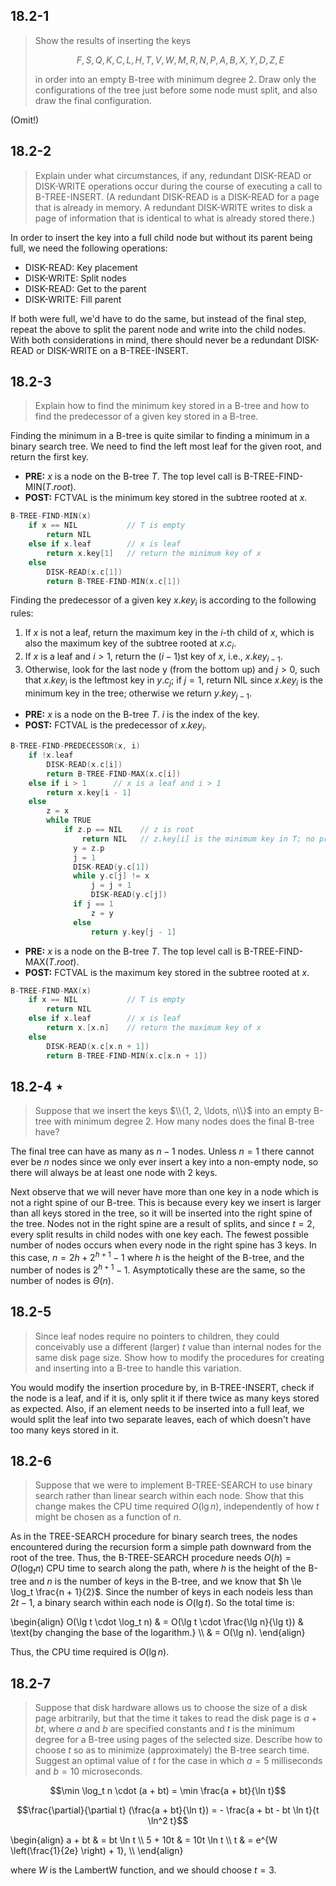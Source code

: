 ## 18.2-1

> Show the results of inserting the keys 
>
> $$F, S, Q, K, C, L, H, T, V, W, M, R, N, P, A, B, X, Y, D, Z, E$$
>
> in order into an empty B-tree with minimum degree $2$. Draw only the configurations of the tree just before some node must split, and also draw the final configuration.

(Omit!)

## 18.2-2

> Explain under what circumstances, if any, redundant $\text{DISK-READ}$ or $\text{DISK-WRITE}$ operations occur during the course of executing a call to $\text{B-TREE-INSERT}$. (A redundant $\text{DISK-READ}$ is a $\text{DISK-READ}$ for a page that is already in memory. A redundant $\text{DISK-WRITE}$ writes to disk a page of information that is identical to what is already stored there.)

In order to insert the key into a full child node but without its parent being full, we need the  following operations:

- $\text{DISK-READ}$: Key placement
- $\text{DISK-WRITE}$: Split nodes
- $\text{DISK-READ}$: Get to the parent
- $\text{DISK-WRITE}$: Fill parent

If both were full, we'd have to do the same, but instead of the final step, repeat the above to split the parent node and write into the child nodes. With both considerations in mind, there should never be a redundant $\text{DISK-READ}$ or $\text{DISK-WRITE}$ on a $\text{B-TREE-INSERT}$.

## 18.2-3

> Explain how to find the minimum key stored in a B-tree and how to find the predecessor of a given key stored in a B-tree.

Finding the minimum in a B-tree is quite similar to finding a minimum in a binary search tree. We need to find the left most leaf for the given root, and return the first key.


- **PRE:** $x$ is a node on the B-tree $T$. The top level call is $\text{B-TREE-FIND-MIN}(T.root)$.
- **POST:** $\text{FCTVAL}$ is the minimum key stored in the subtree rooted at $x$.

```cpp
B-TREE-FIND-MIN(x)
    if x == NIL           // T is empty
        return NIL
    else if x.leaf        // x is leaf
        return x.key[1]   // return the minimum key of x
    else
        DISK-READ(x.c[1])
        return B-TREE-FIND-MIN(x.c[1])
```

Finding the predecessor of a given key $x.key_i$ is according to the following rules:

1. If $x$ is not a leaf, return the maximum key in the $i$-th child of $x$, which is also the maximum key of the subtree rooted
at $x.c_i$.
2. If $x$ is a leaf and $i > 1$, return the $(i - 1)$st key of $x$, i.e., $x.key_{i - 1}$.
3. Otherwise, look for the last node y (from the bottom up) and $j > 0$, such that $x.key_i$ is the leftmost key in $y.c_j$; if $j = 1$, return $\text{NIL}$ since $x.key_i$ is the minimum key in the tree; otherwise we return $y.key_{j - 1}$. 

- **PRE:** $x$ is a node on the B-tree $T$. $i$ is the index of the key.
- **POST:** $\text{FCTVAL}$ is the predecessor of $x.key_i$.

```cpp
B-TREE-FIND-PREDECESSOR(x, i)
    if !x.leaf
        DISK-READ(x.c[i])
        return B-TREE-FIND-MAX(x.c[i])
    else if i > 1      // x is a leaf and i > 1
        return x.key[i - 1]
    else
        z = x
        while TRUE
            if z.p == NIL    // z is root
                return NIL   // z.key[i] is the minimum key in T; no predecessor
              y = z.p
              j = 1
              DISK-READ(y.c[1])
              while y.c[j] != x
                  j = j + 1
                  DISK-READ(y.c[j])
              if j == 1
                  z = y
              else
                  return y.key[j - 1]
```

- **PRE:** $x$ is a node on the B-tree $T$. The top level call is $\text{B-TREE-FIND-MAX}(T.root)$.
- **POST:** $\text{FCTVAL}$ is the maximum key stored in the subtree rooted at $x$.

```cpp
B-TREE-FIND-MAX(x)
    if x == NIL           // T is empty
        return NIL
    else if x.leaf        // x is leaf
        return x.[x.n]    // return the maximum key of x
    else
        DISK-READ(x.c[x.n + 1])
        return B-TREE-FIND-MIN(x.c[x.n + 1])
```

## 18.2-4 $\star$

> Suppose that we insert the keys $\\{1, 2, \ldots, n\\}$ into an empty B-tree with minimum degree 2. How many nodes does the final B-tree have?

The final tree can have as many as $n - 1$ nodes. Unless $n = 1$ there cannot ever be $n$ nodes since we only ever insert a key into a non-empty node, so there will always be at least one node with $2$ keys. 

Next observe that we will never have more than one key in a node which is not a right spine of our B-tree. This is because every key we insert is larger than all keys stored in the tree, so it will be inserted into the right spine of the tree. Nodes not in the right spine are a result of splits, and since $t = 2$, every split results in child nodes with one key each. The fewest possible number of nodes occurs when every node in the right spine has $3$ keys. In this case, $n = 2h + 2^{h + 1} - 1$ where $h$ is the height of the B-tree, and the number of nodes is $2^{h + 1} - 1$. Asymptotically these are the same, so the number of nodes is $\Theta(n)$.

## 18.2-5

> Since leaf nodes require no pointers to children, they could conceivably use a different (larger) $t$ value than internal nodes for the same disk page size. Show how to modify the procedures for creating and inserting into a B-tree to handle this variation.

You would modify the insertion procedure by, in $\text{B-TREE-INSERT}$, check if the node is a leaf, and if it is, only split it if there twice as many keys stored as expected. Also, if an element needs to be inserted into a full leaf, we would split the leaf into two separate leaves, each of which doesn't have too many keys stored in it.

## 18.2-6

> Suppose that we were to implement $\text{B-TREE-SEARCH}$ to use binary search rather than linear search within each node. Show that this change makes the CPU time required $O(\lg n)$, independently of how $t$ might be chosen as a function of $n$.

As in the $\text{TREE-SEARCH}$ procedure for binary search trees, the nodes encountered during the recursion form a simple path downward from the root of the tree. Thus, the $\text{B-TREE-SEARCH}$ procedure needs $O(h) = O(\log_t n)$ CPU time to search along the path, where $h$ is the height of the B-tree and $n$ is the number of keys in the B-tree, and we know that $h \le \log_t \frac{n + 1}{2}$. Since the number of keys in each nodeis less than $2t - 1$, a binary search within each node is $O(\lg t)$. So the total time is:

\begin{align}
O(\lg t \cdot \log_t n) & = O(\lg t \cdot \frac{\lg n}{\lg t}) & \text{by changing the base of the logarithm.} \\\\
                        & = O(\lg n).
\end{align}

Thus, the CPU time required is $O(\lg n)$.

## 18.2-7

> Suppose that disk hardware allows us to choose the size of a disk page arbitrarily, but that the time it takes to read the disk page is $a + bt$, where $a$ and $b$ are specified constants and $t$ is the minimum degree for a B-tree using pages of the selected size. Describe how to choose $t$ so as to minimize (approximately) the B-tree search time. Suggest an optimal value of $t$ for the case in which $a = 5$ milliseconds and $b = 10$ microseconds.

$$\min \log_t n \cdot (a + bt) = \min \frac{a + bt}{\ln t}$$

$$\frac{\partial}{\partial t} (\frac{a + bt}{\ln t}) = - \frac{a + bt - bt \ln t}{t \ln^2 t}$$

\begin{align}
 a + bt & = bt \ln t \\\\
5 + 10t & = 10t \ln t \\\\
      t & = e^{W \left(\frac{1}{2e} \right) + 1}, \\\\
\end{align}

where $W$ is the LambertW function, and we should choose $t = 3$.


